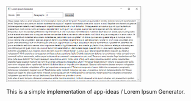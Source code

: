 
<img src="Screenshot.png" width="70%"/>

This is a simple implementation of app-ideas / Lorem Ipsum Generator.
